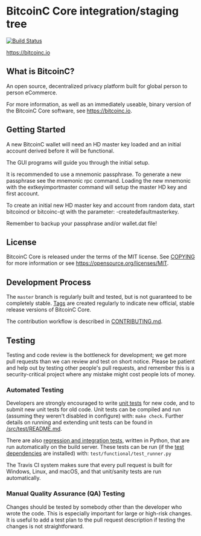 BitcoinC Core integration/staging tree
=====================================

[![Build Status](https://travis-ci.org/bitcoinc/bitcoinc-core.svg?branch=master)](https://travis-ci.org/bitcoinc/bitcoinc-core)

https://bitcoinc.io

What is BitcoinC?
----------------

An open source, decentralized privacy platform
built for global person to person eCommerce.

For more information, as well as an immediately useable, binary version of
the BitcoinC Core software, see https://bitcoinc.io.


Getting Started
---------------

A new BitcoinC wallet will need an HD master key loaded and an initial account
derived before it will be functional.

The GUI programs will guide you through the initial setup.

It is recommended to use a mnemonic passphrase.
To generate a new passphrase see the mnemonic rpc command.
Loading the new mnemonic with the extkeyimportmaster command will setup the
master HD key and first account.

To create an initial new HD master key and account from random data, start
bitcoincd or bitcoinc-qt with the parameter: -createdefaultmasterkey.

Remember to backup your passphrase and/or wallet.dat file!

License
-------

BitcoinC Core is released under the terms of the MIT license. See [COPYING](COPYING) for more
information or see https://opensource.org/licenses/MIT.

Development Process
-------------------

The `master` branch is regularly built and tested, but is not guaranteed to be
completely stable. [Tags](https://github.com/bitcoinc/bitcoinc-core/tags) are created
regularly to indicate new official, stable release versions of BitcoinC Core.

The contribution workflow is described in [CONTRIBUTING.md](CONTRIBUTING.md).

Testing
-------

Testing and code review is the bottleneck for development; we get more pull
requests than we can review and test on short notice. Please be patient and help out by testing
other people's pull requests, and remember this is a security-critical project where any mistake might cost people
lots of money.

### Automated Testing

Developers are strongly encouraged to write [unit tests](src/test/README.md) for new code, and to
submit new unit tests for old code. Unit tests can be compiled and run
(assuming they weren't disabled in configure) with: `make check`. Further details on running
and extending unit tests can be found in [/src/test/README.md](/src/test/README.md).

There are also [regression and integration tests](/test), written
in Python, that are run automatically on the build server.
These tests can be run (if the [test dependencies](/test) are installed) with: `test/functional/test_runner.py`

The Travis CI system makes sure that every pull request is built for Windows, Linux, and macOS, and that unit/sanity tests are run automatically.

### Manual Quality Assurance (QA) Testing

Changes should be tested by somebody other than the developer who wrote the
code. This is especially important for large or high-risk changes. It is useful
to add a test plan to the pull request description if testing the changes is
not straightforward.

